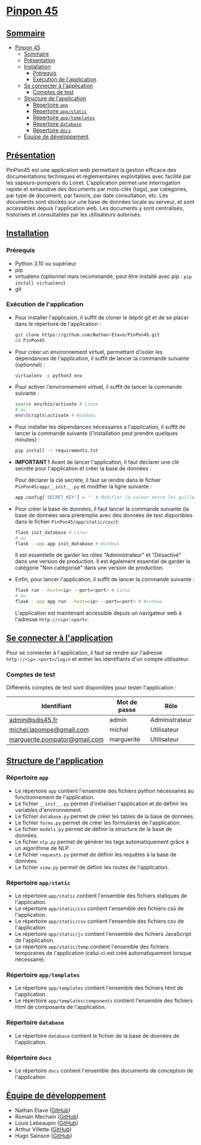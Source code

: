 # <u>Pinpon 45</u>

## <u>Sommaire</u>

- [Pinpon 45](#pinpon-45)
  - [Sommaire](#sommaire)
  - [Présentation](#présentation)
  - [Installation](#installation)
    - [Prérequis](#prérequis)
    - [Exécution de l'application](#exécution-de-lapplication)
  - [Se connecter à l'application](#se-connecter-à-lapplication)
    - [Comptes de test](#comptes-de-test)
  - [Structure de l'application](#structure-de-lapplication)
    - [Répertoire `app`](#répertoire-app)
    - [Répertoire `app/static`](#répertoire-appstatic)
    - [Répertoire `app/templates`](#répertoire-apptemplates)
    - [Répertoire `database`](#répertoire-database)
    - [Répertoire `docs`](#répertoire-docs)
  - [Équipe de développement](#équipe-de-développement)

## <u>Présentation</u>

PinPon45 est une application web permettant la gestion efficace des documentations techniques et réglementaires exploitables avec facilité par les sapeurs-pompiers du Loiret.
L'application permet une interrogation rapide et exhaustive des documents par mots-clés (tags), par catégories, par type de document, par favoris, par date consultation, etc.
Les documents sont stockés sur une base de données locale au serveur, et sont accessibles depuis l'application web. Les documents y sont centralisés, historisés et consultables par les utilisateurs autorisés.

## <u>Installation</u>

### Prérequis

- Python 3.10 ou supérieur
- pip
- virtualenv (optionnel mais recommandé, peut être installé avec pip : `pip install virtualenv`)
- git

### Exécution de l'application

- Pour installer l'applicaion, il suffit de cloner le dépôt git et de se placer dans le répertoire de l'application :

    ```bash
    git clone https://github.com/Nathan-Etave/PinPon45.git
    cd PinPon45
    ```

- Pour créer un environnement virtuel, permettant d'isoler les dépendances de l'application, il suffit de lancer la commande suivante (optionnel) :

    ```bash
    virtualenv -p python3 env
    ```

- Pour activer l'environnement virtuel, il suffit de lancer la commande suivante :

    ```bash
    source env/bin/activate # Linux
    # ou
    env\Scripts\activate # Windows
    ```

- Pour installer les dépendances nécessaires a l'application, il suffit de lancer la commande suivante (l'installation peut prendre quelques minutes) :

    ```bash
    pip install -r requirements.txt
    ```

- **IMPORTANT !**  Avant de lancer l'application, il faut déclarer une clé secrète pour l'application et créer la base de données :

    Pour déclarer la clé secrète, il faut se rendre dans le fichier `PinPon45/app/__init__.py` et modifier la ligne suivante :

    ```python
    app.config['SECRET_KEY'] = '' # Modifier la valeur entre les guillemets
    ```

- Pour créer la base de données, il faut lancer la commande suivante (la base de données sera prérémplie avec des données de test disponibles dans le fichier `PinPon45/app/static/csv/`):

    ```bash
    flask init_database # Linux
    # ou
    flask --app app init_database # Windows
    ```
    Il est essentielle de garder les rôles "Administrateur" et "Désactivé" dans une version de production.
    Il est également essentiel de garder la catégorie "Non catégorisé" dans une version de production.

- Enfin, pour lancer l'application, il suffit de lancer la commande suivante :

    ```bash
    flask run --host=<ip> --port=<port> # Linux
    # ou
    flask --app app run --host=<ip> --port=<port> # Windows
    ```
    L'application est maintenant accessible depuis un navigateur web à l'adresse `http://<ip>:<port>`.

## <u>Se connecter à l'application</u>

Pour se connecter à l'application, il faut se rendre sur l'adresse `http://<ip>:<port>/login` et entrer les identifiants d'un compte utilisateur.

### Comptes de test

Différents comptes de test sont disponibles pour tester l'application :

| Identifiant | Mot de passe | Rôle |
| ----------- | ------------ | ---- |
| admin@sdis45.fr       | admin        | Administrateur |
| michel.lapompe@gmail.com | michel | Utilisateur |
| marguerite.pompator@gmail.com | marguerite | Utilisateur |


## <u>Structure de l'application</u>

### Répertoire `app`

- Le répertoire `app` contient l'ensemble des fichiers python nécessaires au fonctionnement de l'application.
- Le fichier `__init__.py` permet d'initialiser l'application et de définir les variables d'environnement.
- Le fichier `database.py` permet de créer les tables de la base de données.
- Le fichier `forms.py` permet de créer les formulaires de l'application.
- Le fichier `models.py` permet de définir la structure de la base de données.
- Le fichier `nlp.py` permet de générer les tags automatiquement grâce à un algorithme de NLP.
- Le fichier `requests.py` permet de définir les requêtes à la base de données.
- Le fichier `view.py` permet de définir les routes de l'application.

### Répertoire `app/static`

- Le répertoire `app/static` contient l'ensemble des fichiers statiques de l'application.
- Le répertoire `app/static/css` contient l'ensemble des fichiers css de l'application.
- Le répertoire `app/static/csv` contient l'ensemble des fichiers csv de l'application.
- Le répertoire `app/static/js` contient l'ensemble des fichiers JavaScript de l'application.
- Le répertoire `app/static/temp` contient l'ensemble des fichiers temporaires de l'application (celui-ci est créé automatiquement lorsque nécessaire).

### Répertoire `app/templates`

- Le répertoire `app/templates` contient l'ensemble des fichiers html de l'application.
- Le répertoire `app/templates/components` contient l'ensemble des fichiers html de composants de l'application.

### Répertoire `database`

- Le répertoire `database` contient le fichier de la base de données de l'application.

### Répertoire `docs`

- Le répertoire `docs` contient l'ensemble des documents de conception de l'application.

## <u>Équipe de développement</u>

- Nathan Etave ([GitHub](https://github.com/Nathan-Etave))
- Romain Mechain ([GitHub](https://github.com/RomainMechain))
- Louis Lebeaupin ([GitHub](https://github.com/LouisL18))
- Arthur Villette ([GitHub](https://github.com/ArthurVillette))
- Hugo Sainson ([GitHub](https://github.com/Norikokonut))